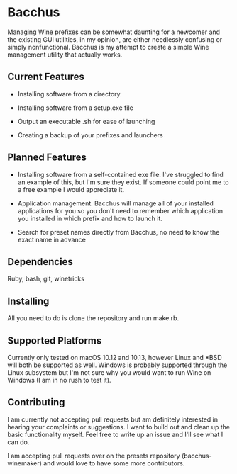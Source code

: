 # Bacchus
Managing Wine prefixes can be somewhat daunting for a newcomer and the existing GUI utilities, in my opinion, are either needlessly confusing or simply nonfunctional. Bacchus is my attempt to create a simple Wine management utility that actually works.

## Current Features
* Installing software from a directory

* Installing software from a setup.exe file

* Output an executable .sh for ease of launching

* Creating a backup of your prefixes and launchers

## Planned Features
* Installing software from a self-contained exe file. I've struggled to find an example of this, but I'm sure they exist. If someone could point me to a free example I would appreciate it.

* Application management. Bacchus will manage all of your installed applications for you so you don't need to remember which application you installed in which prefix and how to launch it.

* Search for preset names directly from Bacchus, no need to know the exact name in advance

## Dependencies
Ruby, bash, git, winetricks

## Installing
All you need to do is clone the repository and run make.rb.

## Supported Platforms
Currently only tested on macOS 10.12 and 10.13, however Linux and *BSD will both be supported as well. Windows is probably supported through the Linux subsystem but I'm not sure why you would want to run Wine on Windows (I am in no rush to test it).

## Contributing
I am currently not accepting pull requests but am definitely interested in hearing your complaints or suggestions. I want to build out and clean up the basic functionality myself. Feel free to write up an issue and I'll see what I can do.

I am accepting pull requests over on the presets repository (bacchus-winemaker) and would love to have some more contributors.
